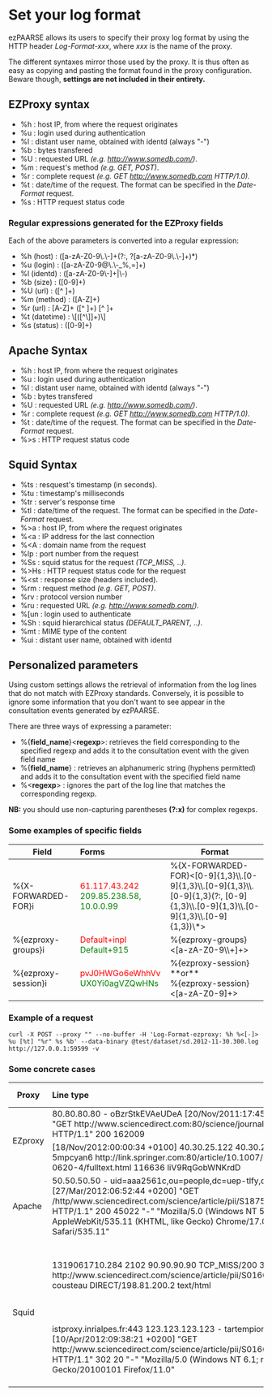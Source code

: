 # Set your log format #
ezPAARSE allows its users to specify their proxy log format by using the HTTP header *Log-Format-xxx*, where *xxx* is the name of the proxy.

The different syntaxes mirror those used by the proxy. It is thus often as easy as copying and pasting the format found in the proxy configuration. Beware though, **settings are not included in their entirety.**

## EZProxy syntax ##

- %h : host IP, from where the request originates
- %u : login used during authentication
- %l : distant user name, obtained with identd (always "-")
- %b : bytes transfered
- %U : requested URL *(e.g. http://www.somedb.com/)*.
- %m : request's method *(e.g. GET, POST)*.
- %r : complete request *(e.g. GET http://www.somedb.com HTTP/1.0)*.
- %t : date/time of the request. The format can be specified in the *Date-Format* request.
- %s : HTTP request status code

### Regular expressions generated for the EZProxy fields ###

Each of the above parameters is converted into a regular expression:
- %h (host)     : ([a-zA-Z0-9\\.\\-]+(?:, ?[a-zA-Z0-9\\.\\-]+)*)
- %u (login)    : ([a-zA-Z0-9@\\.\\-_%,=]+)
- %l (identd)   : ([a-zA-Z0-9\\-]+|\\-)
- %b (size)     : ([0-9]+)
- %U (url)      : ([^ ]+)
- %m (method)   : ([A-Z]+)
- %r (url)      : [A-Z]+ ([^ ]+) [^ ]+
- %t (datetime) : \\[([^\\]]+)\\]
- %s (status)   : ([0-9]+)

## Apache Syntax ##

- %h  : host IP, from where the request originates
- %u  : login used during authentication
- %l  : distant user name, obtained with identd (always "-")
- %b  : bytes transfered
- %U  : requested URL *(e.g. http://www.somedb.com/)*.
- %r  : complete request *(e.g. GET http://www.somedb.com HTTP/1.0)*.
- %t  : date/time of the request. The format can be specified in the *Date-Format* request.
- %>s : HTTP request status code

## Squid Syntax ##

- %ts  : resquest's timestamp (in seconds).
- %tu  : timestamp's milliseconds
- %tr  : server's response time
- %tl  : date/time of the request. The format can be specified in the *Date-Format* request.
- %>a  : host IP, from where the request originates
- %<a  : IP address for the last connection
- %<A  : domain name from the request
- %lp  : port number from the request
- %Ss  : squid status for the request *(TCP_MISS, ..)*.
- %>Hs : HTTP request status code for the request
- %<st : response size (headers included).
- %rm  : request method *(e.g. GET, POST)*.
- %rv  : protocol version number
- %ru  : requested URL *(e.g. http://www.somedb.com/)*.
- %[un : login used to authenticate
- %Sh  : squid hierarchical status *(DEFAULT_PARENT, ..)*.
- %mt  : MIME type of the content
- %ui  : distant user name, obtained with identd

## Personalized parameters ##

Using custom settings allows the retrieval of information from the log lines that do not match with EZProxy standards. Conversely, it is possible to ignore some information that you don't want to see appear in the consultation events generated by ezPAARSE.

There are three ways of expressing a parameter:
- %{**field_name**}<**regexp**>: retrieves the field corresponding to the specified regexp and adds it to the consultation event with the given field name
- %{**field_name**} : retrieves an alphanumeric string (hyphens permitted) and adds it to the consultation event with the specified field name
- %<**regexp**> : ignores the part of the log line that matches the corresponding regexp.

**NB:** you should use non-capturing parentheses **(?:x)** for complex regexps.

### Some examples of specific fields ###

<table>
  <thead>
    <tr>
      <th>Field</th>
      <th style="text-align:left;">Forms</th>
      <th>Format</th>
    </tr>
  </thead>
  <tbody>
    <tr>
      <td>%{X-FORWARDED-FOR}i</td>
      <td><span style="color: red">61.117.43.242</span>
        <br /><span style="color: green">209.85.238.58, 10.0.0.99</span>
      </td>
      <td>%{X-FORWARDED-FOR}&lt;[0-9]{1,3}\\.[0-9]{1,3}\\.[0-9]{1,3}\\.[0-9]{1,3}(?:, [0-9]{1,3}\\.[0-9]{1,3}\\.[0-9]{1,3}\\.[0-9]{1,3})\*&gt;</td>
    </tr>
    <tr>
      <td>%{ezproxy-groups}i</td>
      <td><span style="color: red">Default+inpl</span>
        <br /><span style="color: green">Default+915</span></td>
      <td>%{ezproxy-groups}&lt;[a-zA-Z0-9\\+]+&gt;</td>
    </tr>
    <tr>
      <td>%{ezproxy-session}i</td>
      <td><span style="color: red">pvJ0HWGo6eWhhVv</span>
        <br /><span style="color: green">UX0Yi0agVZQwHNs</span></td>
      <td>%{ezproxy-session}
        <br />**or**
        <br />%{ezproxy-session}&lt;[a-zA-Z0-9]+&gt;</td>
    </tr>
  </tbody>
</table>

### Example of a request ###
```shell
curl -X POST --proxy "" --no-buffer -H 'Log-Format-ezproxy: %h %<[-]> %u [%t] "%r" %s %b' --data-binary @test/dataset/sd.2012-11-30.300.log  http://127.0.0.1:59599 -v
```

### Some concrete cases ###

<table>
  <thead>
    <tr>
      <th>Proxy</th>
      <th style="text-align:left;">Line type</th>
      <th>Possible format</th>
    </tr>
  </thead>
  <tbody>
    <tr>
      <td rowspan="2">EZproxy</td>
      <td>80.80.80.80 - oBzrStkEVAeUDeA [20/Nov/2011:17:45:50 +0100] "GET http://www.sciencedirect.com:80/science/journal/aip/00121606 HTTP/1.1" 200 162009</td>
      <td>%h %l %u %t "%r" %s %b</td>
    </tr>
    <tr>
      <td>[18/Nov/2012:00:00:34 +0100] 40.30.25.122 40.30.25.122 5mpcyan6 http://link.springer.com:80/article/10.1007/s00262-008-0620-4/fulltext.html 116636 liV9RqGobWNKrdD</td>
      <td>%t %h %u %U %b %{session}</td>
    </tr>
    <tr>
      <td>Apache</td>
      <td>50.50.50.50 - uid=aaa2561c,ou=people,dc=uep-tlfy,dc=fr [27/Mar/2012:06:52:44 +0200] "GET /http/www.sciencedirect.com/science/article/pii/S1875389212003823 HTTP/1.1" 200 45022 "-" "Mozilla/5.0 (Windows NT 5.1) AppleWebKit/535.11 (KHTML, like Gecko) Chrome/17.0.963.79 Safari/535.11"
      </td>
      <td>%h %l %u %t "%r" %&gt;s %b %&lt;.\*&gt;</td>
    </tr>
    <tr>
      <td rowspan="2">Squid</td>
      <td>1319061710.284   2102 90.90.90.90 TCP_MISS/200 309401 GET http://www.sciencedirect.com/science/article/pii/S0166218X11003477 cousteau DIRECT/198.81.200.2 text/html</td>
      <td>%ts.%03tu %6tr %>a %Ss/%03&gt;Hs %&lt;st %rm %ru %[un %Sh/%&lt;a %mt</td>
    </tr>
    <tr>
      <td>istproxy.inrialpes.fr:443 123.123.123.123 - tartempion [10/Apr/2012:09:38:21 +0200] "GET http://www.sciencedirect.com/science/article/pii/S0166218X11003477 HTTP/1.1" 302 20 "-" "Mozilla/5.0 (Windows NT 6.1; rv:11.0) Gecko/20100101 Firefox/11.0"</td>
      <td>%&lt;A:%lp %&gt;a %ui %[un [%tl] "%rm %ru HTTP/%rv" %&gt;Hs %&lt;st %&lt;.\*&gt;</td>
    </tr>
  </tbody>
</table>
